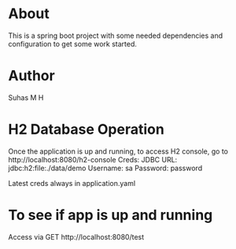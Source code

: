 # About
This is a spring boot project with some needed dependencies and configuration to get some work started.

# Author
Suhas M H

# H2 Database Operation
Once the application is up and running, to access H2 console, go to http://localhost:8080/h2-console
Creds:
JDBC URL: jdbc:h2:file:./data/demo
Username: sa
Password: password

Latest creds always in application.yaml

# To see if app is up and running
Access via GET http://localhost:8080/test